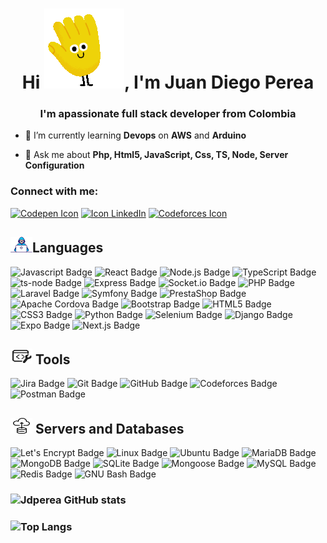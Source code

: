 <h1 align="center">Hi <img src="https://raw.githubusercontent.com/jdperea/jdperea/master/assets/wave.gif">, I'm Juan Diego Perea</h1>
<h3 align="center">I'm apassionate full stack developer from Colombia</h3>

- 🌱 I’m currently learning **Devops** on **AWS** and **Arduino**

- 💬 Ask me about **Php, Html5, JavaScript, Css, TS, Node, Server Configuration**

<h3 align="left">Connect with me:</h3>

[<img src="https://img.shields.io/badge/CodePen-000?logo=codepen&logoColor=fff&style=for-the-badge" alt="Codepen Icon"/>](https://codepen.io/jdperea59)
[<img src="https://img.shields.io/badge/LinkedIn-0A66C2?logo=linkedin&logoColor=fff&style=for-the-badge" alt="Icon LinkedIn"/>](https://linkedin.com/in/jdperea59)
[<img src="https://img.shields.io/badge/Codeforces-1F8ACB?logo=codeforces&logoColor=fff&style=for-the-badge" alt="Codeforces Icon"/>](https://codeforces.com/profile/jdperea)
[<img src="https://img.shields.io/badge/Linktree to check my Proyects-43E55E?logo=linktree&logoColor=000&style=for-the-badge" alt="">](https://linktr.ee/jdperea59)

## <img src="https://raw.githubusercontent.com/jdperea/jdperea/master/assets/developer.gif" width=35 height=25>Languages

![Javascript Badge](https://img.shields.io/badge/Code-JavaScript-blue?logo=javascript&logoColor=f5f5f5&color=f5f5f5)
![React Badge](https://img.shields.io/badge/Package-React_JS-informational?style=flat&logo=React&logoColor=white&color=f5f5f5)
![Node.js Badge](https://img.shields.io/badge/Code-Node.js-informational?logo=nodedotjs&style=flat&logoColor=white&color=f5f5f5)
![TypeScript Badge](https://img.shields.io/badge/Code-TypeScript-informational?logo=typescript&style=flat&logoColor=white&color=f5f5f5)
![ts-node Badge](https://img.shields.io/badge/Package-TS--Node-informational?logo=tsnode&style=flat&logoColor=white&color=f5f5f5)
![Express Badge](https://img.shields.io/badge/Code-Express-informational?logo=express&style=flat&logoColor=white&color=f5f5f5)
![Socket.io Badge](https://img.shields.io/badge/Code-Socket.io-informational?logo=socketdotio&style=flat&logoColor=white&color=f5f5f5)
![PHP Badge](https://img.shields.io/badge/Code-PHP-informational?logo=php&style=flat&logoColor=white&color=f5f5f5)
![Laravel Badge](https://img.shields.io/badge/Framework-Laravel-informational?logo=laravel&style=flat&logoColor=white&color=f5f5f5)
![Symfony Badge](https://img.shields.io/badge/Framework-Symfony-informational?logo=symfony&style=flat&logoColor=white&color=f5f5f5)
![PrestaShop Badge](https://img.shields.io/badge/CMS-PrestaShop-informational?logo=prestashop&style=flat&logoColor=white&color=f5f5f5)
![Apache Cordova Badge](https://img.shields.io/badge/Code-Apache%20Cordova-informational?logo=apachecordova&logoColor=white&color=f5f5f5)
![Bootstrap Badge](https://img.shields.io/badge/Code-Bootstrap-informational?logo=bootstrap&style=flat&logoColor=white&color=f5f5f5)
![HTML5 Badge](https://img.shields.io/badge/Code-HTML5-informational?logo=html5&style=flat&logoColor=white&color=f5f5f5)
![CSS3 Badge](https://img.shields.io/badge/Code-CSS3-informational?logo=css3&style=flat&logoColor=white&color=f5f5f5)
![Python Badge](https://img.shields.io/badge/Code-Python-informational?logo=python&style=flat&logoColor=white&color=f5f5f5)
![Selenium Badge](https://img.shields.io/badge/Package-Selenium-informational?logo=selenium&style=flat&logoColor=white&color=f5f5f5)
![Django Badge](https://img.shields.io/badge/Framework-Django-informational?logo=django&style=flat&logoColor=white&color=f5f5f5)
![Expo Badge](https://img.shields.io/badge/Code-Expo-informational?logo=Expo&style=flat&logoColor=white&color=f5f5f5)
![Next.js Badge](https://img.shields.io/badge/Package-Next.js-informational?logo=nextdotjs&style=flat&logoColor=white&color=f5f5f5)

## <img src="https://raw.githubusercontent.com/jdperea/jdperea/master/assets/dev-tools.svg" width=35 height=25> Tools

![Jira Badge](https://img.shields.io/badge/Tools-Jira-informational?logo=jira&logoColor=white&color=f5f5f5)
![Git Badge](https://img.shields.io/badge/Tools-Git-informational?style=flat&logo=Git&logoColor=white&color=f5f5f5)
![GitHub Badge](https://img.shields.io/badge/Tools-GitHub-informational?logo=github&style=flat&logoColor=white&color=f5f5f5)
![Codeforces Badge](https://img.shields.io/badge/Tools-Codeforces-informational?logo=codeforces&style=flat&logoColor=white&color=f5f5f5)
![Postman Badge](https://img.shields.io/badge/Software-Postman-informational?logo=postman&style=flat&logoColor=white&color=f5f5f5)

## <img src="https://raw.githubusercontent.com/jdperea/jdperea/master/assets/server-and-cloud.svg" width=35 height=25> Servers and Databases

![Let's Encrypt Badge](https://img.shields.io/badge/Tools-Let's%20Encrypt-informational?logo=letsencrypt&logoColor=white&color=f5f5f5)
![Linux Badge](https://img.shields.io/badge/S.O.-Linux-informational?logo=linux&logoColor=white&color=f5f5f5)
![Ubuntu Badge](https://img.shields.io/badge/S.O.-Ubuntu-informational?logo=ubuntu&style=flat&logoColor=white&color=f5f5f5)
![MariaDB Badge](https://img.shields.io/badge/Server-MariaDB-informational?logo=mariadb&style=flat&logoColor=white&color=f5f5f5)
![MongoDB Badge](https://img.shields.io/badge/Server-MongoDB-informational?logo=mongodb&style=flat&logoColor=white&color=f5f5f5)
![SQLite Badge](https://img.shields.io/badge/Server-SQLite-informational?logo=sqlite&style=flat&logoColor=white&color=f5f5f5)
![Mongoose Badge](https://img.shields.io/badge/Package-Mongoose-informational?logo=mongoose&style=flat&logoColor=white&color=f5f5f5)
![MySQL Badge](https://img.shields.io/badge/Server-MySQL-informational?logo=mysql&style=flat&logoColor=white&color=f5f5f5)
![Redis Badge](https://img.shields.io/badge/Server-Redis-informational?logo=redis&style=flat&logoColor=white&color=f5f5f5)
![GNU Bash Badge](https://img.shields.io/badge/Server-GNU%20Bash-informational?logo=gnubash&style=flat&logoColor=white&color=f5f5f5)

### ![Jdperea GitHub stats](https://github-readme-stats.vercel.app/api?username=jdperea&theme=discord_old_blurple&show_icons=true&bg_color=00000000)

### ![Top Langs](https://github-readme-stats.vercel.app/api/top-langs/?username=jdperea&count_private=true&theme=discord_old_blurple&bg_color=00000000)

